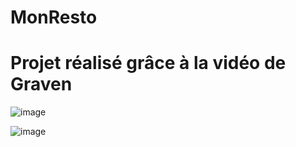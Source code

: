 # MonResto
# Projet réalisé grâce à la vidéo de Graven
![image](https://github.com/user-attachments/assets/c8d08899-9be4-46b3-ab6f-3c021a809164)

![image](https://github.com/user-attachments/assets/b3975948-8154-4d7c-9b2f-e13105ca35c1)

